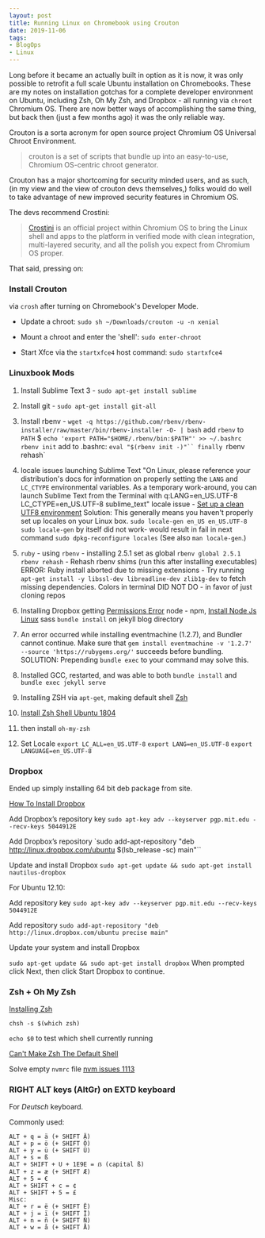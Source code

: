 ```yaml
---
layout: post
title: Running Linux on Chromebook using Crouton 
date: 2019-11-06
tags:
- BlogOps
- Linux
---
```


Long before it became an actually built in option as it is now, it was only possible to retrofit a full scale Ubuntu installation on Chromebooks. These are my notes on installation gotchas for a complete developer environment on Ubuntu, including Zsh, Oh My Zsh, and Dropbox - all running via `chroot` Chromium OS. There are now better ways of accomplishing the same thing, but back then (just a few months ago) it was the only reliable way.<!-- more -->

Crouton is a sorta acronym for open source project Chromium OS Universal Chroot Environment. 

>crouton is a set of scripts that bundle up into an easy-to-use, Chromium OS-centric chroot generator.

Crouton has a major shortcoming for security minded users, and as such, (in my view and the view of crouton devs themselves,) folks would do well to take advantage of new improved security features in Chromium OS. 

The devs recommend Crostini:
 
> [Crostini](https://chromium.googlesource.com/chromiumos/docs/+/master/containers_and_vms.md) is an official project within Chromium OS to bring the Linux shell and apps to the platform in verified mode with clean integration, multi-layered security, and all the polish you expect from Chromium OS proper.

That said, pressing on: 
### Install Crouton 
via `crosh` after turning on Chromebook's Developer Mode. 

- Update a chroot:
`sudo sh ~/Downloads/crouton -u -n xenial`

- Mount a chroot and enter the 'shell':
`sudo enter-chroot`

- Start Xfce via the `startxfce4` host command:
`sudo startxfce4`

### Linuxbook Mods
1. Install Sublime Text 3 - `sudo apt-get install sublime`

2. Install git - `sudo apt-get install git-all`

3. Install rbenv - `wget -q https://github.com/rbenv/rbenv-installer/raw/master/bin/rbenv-installer -O- | bash`
 add `rbenv` to `PATH` $ `echo 'export PATH="$HOME/.rbenv/bin:$PATH"' >> ~/.bashrc`
`rbenv init` 
add to .bashrc: `eval "$(rbenv init -)"``
finally `rbenv rehash`

4. locale issues launching Sublime Text "On Linux, please reference your distribution's docs for information on properly setting the `LANG` and `LC_CTYPE` environmental variables. As a temporary work-around, you can launch Sublime Text from the Terminal with q:LANG=en_US.UTF-8 LC_CTYPE=en_US.UTF-8 sublime_text" locale issue - [Set up a clean UTF8 environment](https://perlgeek.de/en/article/set-up-a-clean-utf8-environmentq) Solution: This generally means you haven't properly set up locales on your Linux box.
`sudo locale-gen en_US en_US.UTF-8`
`sudo locale-gen` by itself did not work- would result in fail in next command
`sudo dpkg-reconfigure locales`
(See also `man locale-gen`.)

5. `ruby` - using `rbenv` - installing 2.5.1
set as global `rbenv global 2.5.1`
`rbenv rehash` - Rehash rbenv shims (run this after installing executables)
ERROR: Ruby install aborted due to missing extensions - Try running `apt-get install -y libssl-dev libreadline-dev zlib1g-dev` to fetch missing dependencies. Colors in terminal DID NOT DO - in favor of just cloning repos

6. Installing Dropbox getting [Permissions Error](https://www.dropbox.com/c/help/permissions_error)
node - npm, [Install Node Js Linux](https://www.ostechnix.com/install-node-js-linux/)
sass
`bundle install` on jekyll blog directory

7. An error occurred while installing eventmachine (1.2.7), and Bundler
cannot continue.
Make sure that `gem install eventmachine -v '1.2.7' --source
'https://rubygems.org/'` succeeds before bundling. SOLUTION: Prepending `bundle exec` to your command may solve this.

8. Installed GCC, restarted, and was able to both `bundle install` and `bundle exec jekyll serve`

9. Installing ZSH via `apt-get`, making default shell [Zsh](https://bash.cyberciti.biz/guide/Zsh)

10. [Install Zsh Shell Ubuntu 1804](https://linuxhint.com/install_zsh_shell_ubuntu_1804/)

11. then install `oh-my-zsh`

12. Set Locale
`export LC_ALL=en_US.UTF-8`
`export LANG=en_US.UTF-8`
`export LANGUAGE=en_US.UTF-8`

### Dropbox
Ended up simply installing 64 bit deb package from site.

[How To Install Dropbox](https://askubuntu.com/questions/126198/how-to-install-dropbox#126208)

Add Dropbox’s repository key
`sudo apt-key adv --keyserver pgp.mit.edu --recv-keys 5044912E`

Add Dropbox’s repository
`sudo add-apt-repository "deb http://linux.dropbox.com/ubuntu $(lsb_release -sc) main"``

Update and install Dropbox
`sudo apt-get update && sudo apt-get install nautilus-dropbox`

For Ubuntu 12.10:

Add repository key `sudo apt-key adv --keyserver pgp.mit.edu --recv-keys 5044912E`

Add repository `sudo add-apt-repository "deb http://linux.dropbox.com/ubuntu precise main"`

Update your system and install Dropbox

`sudo apt-get update && sudo apt-get install dropbox`
When prompted click Next, then click Start Dropbox to continue.

### Zsh + Oh My Zsh

[Installing Zsh](https://github.com/robbyrussell/oh-my-zsh/wiki/Installing-ZSH)

`chsh -s $(which zsh)`

`echo $0` to test which shell currently running

[Can't Make Zsh The Default Shell](https://askubuntu.com/questions/131823/cant-make-zsh-the-default-shell#131838)

Solve empty `nvmrc` file [nvm issues 1113](https://github.com/creationix/nvm/issues/1113)

### RIGHT ALT keys (AltGr) on EXTD keyboard 
For _Deutsch_ keyboard. 

Commonly used:
```
ALT + q = ä (+ SHIFT Ä)
ALT + p = ö (+ SHIFT Ö)
ALT + y = ü (+ SHIFT Ü)
ALT + s = ß 
ALT + SHIFT + U + 1E9E = ẞ (capital ß)
ALT + z = æ (+ SHIFT Æ)
ALT + 5 = € 
ALT + SHIFT + c = ¢
ALT + SHIFT + 5 = £
Misc:
ALT + r = ë (+ SHIFT Ë)  
ALT + j = ï (+ SHIFT Ï)
ALT + n = ñ (+ SHIFT Ñ)
ALT + w = å (+ SHIFT Å) 
```
